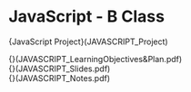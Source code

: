 # JavaScript - B Class

{JavaScript Project}(JAVASCRIPT_Project)  

{}(JAVASCRIPT_LearningObjectives&Plan.pdf)  
{}(JAVASCRIPT_Slides.pdf)  
{}(JAVASCRIPT_Notes.pdf)  

